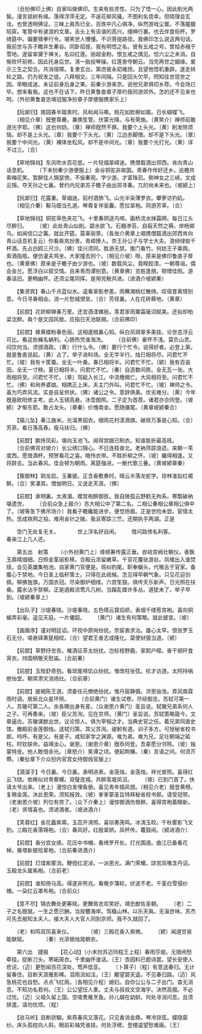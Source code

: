 <!-- { "loadSidebar": true } -->
　　〔丑扮佛印上佛〕自家叫做佛印。生来有些灵性。只为了悟一心。因此削光两鬓。漫言祗树有缘。落得浮萍无定。不逞花柳风骚。不图利名侥幸。但晓理会玄诠。也曾透明佛证。三昧上眞炁已全。百炼中凡心俱净。纵然游戏尘寰。不落腥膻陷穽。笔管中有谑浪的文章。舌头上有诙谐的高兴。缙绅行裏。也去伴食衔杯。罗绮筵中。偏要猜拳行令。堪笑世人懵懂。不识菩提路径。我佛印怎么说这两句话。我前世与苏子瞻并生秦谷。同卧招提。我有明悟之名。彼有五戒之号。曾拾赤襁于雪地。遂留翠黛于禅关。名曰红莲。丽超金粉。恨五戒之偶见。恰六尘之未消。自惭败坏前修。因此托身后世。淸一胎投琴操。红莲舍夺朝云。当完再世之姻缘。爰示三生之契合。共消宿障。复隶玄台。第虑彼永刧难捞。且望他悟机重辟。遂走转轮之路。仍为祝发之徒。八拜相交。三年间隔。只是回头欠早。罔知往世现世之因。举眼成迷。未证前身后身之果。前秦少游来京。说他兄弟俱叨乡荐。今会场已毕。想来看我。这也不在话下。昨日黄鲁直章子厚约我同游郊外。怎的还不见来也呵。〔外扮黄鲁直忠靖冠服净扮章子厚便服携家乐上〕 

　　【阮郞归】南园春半踏靑时。风和闻马嘶。桃花如脸柳如眉。日长蝴蝶飞。 
　　〔相见介章〕旣整尊罍。兼携笙管。伏蒙光降。与有荣施。〔黄笑介〕禅师前敢道光字耶。〔佛〕这也何妨。〔章〕禅师旣然不罪。我要个上头光。〔黄〕削发除烦恼。却不是上头光。〔章〕我要个下头光。〔黄〕江边赤脚僧。却不是下头光。〔章〕我要个中间光。〔黄〕裸体坐松风。却不是中间光。〔章〕我要个光打光。〔黄〕诨不过三。〔合〕 

　　【窣地锦裆】东风吹水百花低。一片轻烟翠嶂迷。携僧载酒出郊西。肯向靑山话息机。 
　　〔下末扮秦少游便服上〕金谷铜驼非故国。靑春作伴好还乡。巡檐共索梅花笑。暂醉佳人锦瑟傍。不佞秦观。字少游。才富珠玑。倒神女之三峡。文成云锦。夺天孙之七襄。曾约内兄弟苏子瞻子由出郊寻春。兀的尙未来也。〔坡颍上〕 

　　【阮郞归】花露重。草烟迷。前村酒斾飞。山光半染薄罗衣。攀萝访钓矶。 
　　〔相见介秦〕鞍马旣当孔道。琴尊复伴奚囊。愿拉翠袍。同游芳草。〔合〕 

　　【窣地锦裆】铜驼草色夹花飞。十里春阴送鸟啼。画桥流水抹霜蹄。每日江头尽醉归。 
　　〔坡〕此处靑山似削。碧水欲飞。石髓渗苔。自翦天然之褥。岸杨掷鸟。如闻信口之簧。就此开筵。莫辜丽景。〔各坐介黄章上唱携僧载酒出郊西肯向靑山话息机复云〕你看紫岚扮景。靑嶂撩人。奈王孙公子与学士大夫。浪倾绿蚁千杯酒。先占白鸥三尺沙。〔佛〕佳兴须同。胜游无禁。推门看竹。何妨王子乘舆。索酒指甁。便仿灌夫骂坐。大家撞去则个。〔相见介坡〕呀。原来是佛印鲁直子厚也。〔黄章佛〕原来是子瞻子由少游也。〔坡〕数载风尘。竟暌胶漆。一朝尊俎。偶会金兰。愿浮白以叙交情。且来靑而谭别意。〔黄章佛〕览胜逢朋。顿增佳贶。游春话旧。更畅幽怀。还须尘尾同挥。是用兕觥共进。〔进酒介坡颍秦〕 

　　【集贤宾】春山千点蓝似水。遥看翠影参差。雨蘸湘桃红散绮。叹宿昔离情别意。今日寻春相会。消一片愁城恨垒。〔合〕芳径裏。人在花砖藓地。〔黄章〕 

　　【前腔】花娇柳亸春万里。还宜酒漾螺巵。羡君家雨粟霜毫词赋美。还拟却柏梁沈醉。眞个是文园风致。应指日天池联翅。〔合前佛印〕 

　　【前腔】蜂黄蝶粉春色丽。这相逢暗裏心知。纵白凤琱章多美技。论世态浮云可比。看这些蝇名蜗利。心肠热凭谁淘洗。 
　　〔合前佛〕豪怀不浅。莫负山灵。闷饮何当。须颁酒政。〔黄〕行什么令。〔佛〕要行个忙令。说得好者。必登上第。就是鲁直说起。〔黄〕占了。举子进科场。全无字半行。烛已相将尽。问君忙不忙。〔坡〕我有十筐蚕。全无一叶桑。春已相将半。问君忙不忙。〔颍〕我有百亩田。全无一寸秧。夏已相将半。问君忙不忙。〔秦〕自造数间房。全无瓦一张。大雨相将至。问君忙不忙。〔章〕驾綎入长江。中流橹楫亡。大风相将至。问君忙不忙。〔佛〕和尙养婆娘。相携正上床。夫主门外叫。问君忙不忙。〔坡〕禅师之令。虽为巧弄风流。实是自呈供状。〔佛〕诸公之令。意辞俱美。优劣难分。〔黄〕今年旣是欧阳修主考。此人玉镜高悬。冰壶朗照。二子定为首荐。诸君亦合同登。〔坡颍〕才惭东箭。敢占龙头。〔章秦〕价愧南金。愿随骥尾。〔黄章坡颍秦合〕 

　　【猫儿坠】春江曲米。光溜黑貂衣。细雨花村漾酒旗。破除万事是心知。〔合〕芳菲。看日落高舂。瘦马扶归。〔佛〕 

　　【前腔】鹏抟凤彩。堪向玉池飞。闻得宫娥已制衣。知谁能折最高枝。 
　　〔合前佛背对坡介〕长公绣口锦心。不日连枝奋北。老衲萍踪浪迹。来朝一苇度西。愿借酒杯。预贺看花之喜。暗怜衣带。不胜折柳之怀。〔坡〕纔得相逢。又将辞去。当此春风。佳会顿为朝雨。离筵强进。一觥代歌三叠。〔黄坡颍章秦〕 

　　【簇御林】铜龙启。玉署披。正含香敷奏时。晴云半落龙蛇字。琼林准拟红裙醉。〔合〕笑凄其。僧伽明日。又说走天涯。〔佛〕 

　　【前腔】承明裏。太液湄。赠宫袍醉御匜。我自做孤云野鹤无拘系。寒瓢破衲堪遗世。 
　　〔合前众急上报介〕苏大相公中了第二名。二相公秦相公章相公俱中了。〔坡等急下佛吊场介〕我看子瞻纔能进步。便觉扬眉。正是世险未尝。宦情太热。恁成铁网之投。难用金针之拨。我且寄踪三竺。还期执手两湖。正是 

　　空门无处复无关。　　　　世上浮名好自闲。 
　　借问路傍名利客。　　　　春来江上几人还。 

　　第五出　射策 
　　〔小外扮黄门上〕绛帻筹传露正垂。岧峣宫阙壮朝仪。香飘玉鼎晴烟细。日照金茎丽影移。合殿云浓留嫩草。千官花覆驻游丝。凤楼出入谁焚牍。会见英雄集柏池。自家黄门官便是。班纠豹尾。职奉螭头。代喉舌于官家。备腹心于禁地。今日圣上临轩策士。只得在此祗候。怎见得早朝气象。只见花迎剑佩。柳拂旌旗。万国衣冠。尽染御炉细缕。六宫笙鼓。俱传天乐新声。日光照在扶桑。露水沾乎禁柳。正是遶殿流莺凡几树。当蹊乱蝶许多丛。道犹未了。举子早到。〔坡颍秦章上〕 

　　【出队子】沙堤春晓。沙堤春晓。五色晴云寳熖娇。香烟千缕惹宫袍。喜向铜螭弄彩毫。遥见天庭。一片僊韶。 
　　〔黄门〕诸生有何策略。就此披宣。〔坡〕 

　　【画眉序】谨对明廷诏。环视中原尙纷扰。奈宸衷求治。雄心太早。恨张罗玉石无分。嗟悬铎熏莸相绞。〔合〕望君王奋志成隆化。莫使豺狼当道。〔颍〕 

　　【前腔】草野抒忠告。榷酒征茶太纷扰。岂标枝野鹿。家熙户皡。奋干纲旰食宵衣。持国柄敬天慰庙。〔合前秦〕 

　　【前腔】玉陛舒奇抱。看琐尾啼饥众纷扰。惟改柱张弦。抡才访道。太阿持祸绝怡堂。朝常肃灾消炀灶。〔合前章〕 

　　【前腔】披褐陈王道。须委任元僚绝纷扰。惟丹宸静摄。洪恩骀浩。弄风南霖雨时调。居辰北众星环照。 
　　〔合前黄门〕诸生试卷。尽经御览。苏轼可第一人。苏辙可第二人。余各赐出身有差。〔众谢恩介黄门〕圣旨说。轼辙兄弟系何人之子。可再奏来。〔坡〕臣父苏洵。见在京师。〔黄门〕圣旨说。苏轼策略箴今。文章逼古。苏辙谋猷出世。议论惊人。俱为宰相之才。当典史官之任。着兄弟同直史馆。撤殿前金莲御烛。送轼归第。其父苏洵。禔躬有道。训子多方。可授秘省校书郞。呜呼。有是父。有是子。咸知家学之渊源。难为弟。难为兄。足壮朝端之砥柱。时钦朕命。益靖汝心。谢恩。〔谢恩介章〕旣忝同登。吾辈愿分邻照。〔坡〕独蒙特宠。他人敢借余光。〔章怒介〕笑谭之顷。便起荆榛。〔秦〕言语之间。何须芥蔕。〔秦扯章下介众扮内官宫女持御烛官服上〕 

　　【滴溜子】今日裏。今日裏。承明进表。金莲烛。金莲烛。祥光普照。喜得红云飞绕。依稀似对靑藜耀。双璧连城。共醉鸾堤凤沼。 
　　〔坡〕已到门首了。快请太爷出来。〔老上〕漫惊白发埋鱼册。喜见靑年插凤翘。〔相见介老〕旣登黄榜。复赐金莲。沐此恩荣。须知报效。〔坡〕爹爹蒙圣旨特拜秘省校书郞。请受冠带。〔老谢恩介坡〕列位有劳了。〔众下介秦上〕谩惊御酒伤唇醉。喜得宫袍着眼新。〔老〕贤壻喜也。须进酒者。〔坡进酒介〕 

　　【芙蓉红】金花矗紫霄。玉蕊开淸照。喜埙奏箎鸣。冰淸玉皎。千秋雾影飞文豹。三殿花香落锦袍。〔合〕春风好。红殷翠娇。凤杯传。鼍鼓闹。〔颍进酒介〕 

　　【前腔】香分宫女绦。花压中书帽。看绮罗开处。灯光围遶。曲江已备看花棹。雁塔新披拾翠袍。〔合前秦进酒介〕 

　　【前腔】灯煤紫雾消。鞭镫红泥淖。一派恩光。满门荣耀。琼宫凤嘴含丹诏。玉殿龙头属紫袍。〔合前老〕 

　　【前腔】谁知倚马高。得遂非熊兆。看晚岁蒲轮。伏波不老。千茎白雪侵纱帽。一朶红云罩布袍。〔合前众〕 

　　【意不尽】锦衣舞处更筹晓。更舞斑衣欢笑好。靖忠猷佐圣朝。 
　　〔老〕二子之名旣就。一生之愿已酬。当投簪海岸。驾橇山林。以乐天眞。无淄世味。苏杰可先去报知太夫人。接大夫人大官人同到京师。我不久就回了。 

　　〔老〕和鸣双凤喜来仪。　　　　〔坡〕三殿花香入紫微。 
　　〔颍〕闻道甘泉能献赋。　　　　〔秦〕光添银烛晃朝衣。 

　　第六出　捷报 
　　【花心动】〔小末扮苏迈同程王上程〕春雨莎堤。无限闲愁牵挂。捉断刀头。寒妬斑衣。千里幽怀谁话。〔王〕杏园料已题诗罢。望长安使人悲诧。〔迈〕更愁闻百花深处。莺声低亚。 
　　〔卜算子〕〔程〕有意送春归。无计留春住。目断天涯雁影稀。泪雨流如注。〔王〕颙望碧天遥。不见春归路。〔迈〕风急桃花也自愁。点点飞红雨。〔各相见介程〕媳妇。自你公公与二子出门。杳无消息。不知功名若何。〔王〕公公望压人羣。丈夫与叔叔文空海宇。决然高掇。不必过忧。〔迈〕父祖久留上国。空嗟煑雁烹鱼。孙儿越在幼龄。何处寻消问息。且须排遣。请勿忧烦。〔程〕 

　　【驻马听】目断骄騧。紫燕春风又落花。只见香消金鼎。琴冷琼弦。蝶隐窗纱。床头孤枕向人斜。眼前彩袖凭谁挂。何处浮槎。登楼遥望愁难画。〔王〕 


